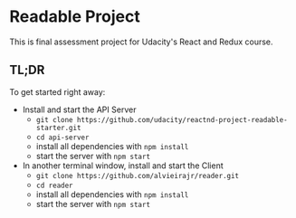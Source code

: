 # Readable Project

This is final assessment project for Udacity's React and Redux course. 

## TL;DR

To get started right away:

* Install and start the API Server
    - `git clone https://github.com/udacity/reactnd-project-readable-starter.git`
    - `cd api-server`
    - install all dependencies with `npm install`
    - start the server with `npm start`
* In another terminal window, install and start the Client    
    - `git clone https://github.com/alvieirajr/reader.git`
    - `cd reader`
    - install all dependencies with `npm install`
    - start the server with `npm start`
